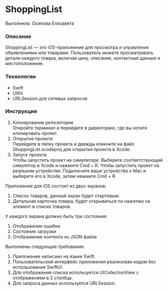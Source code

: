 # ShoppingList

Выполнила: Осипова Елизавета 

### Описание
ShoppingList — это iOS-приложение для просмотра и управления объявлениями или товарами. Пользователь можете просматривать детали каждого товара, включая цену, описание, контактные данные и местоположение.

### Технологии
* Swift
* UIKit
* URLSession для сетевых запросов

### Инструкция
1) Клонирование репозитория
<br> Откройте терминал и перейдите в директорию, где вы хотите клонировать проект.
2) Открытие проекта
<br> Перейдите в папку проекта и дважды кликните на файл ShoppingList.xcodeproj для открытия проекта в Xcode.
3) Запуск проекта
<br> Чтобы запустить проект на симуляторе: Выберите соответствующий симулятор в Xcode и нажмите Cmd + R.
Чтобы запустить проект на реальном устройстве: Подключите ваше устройство к Mac и выберите его в Xcode, затем нажмите Cmd + R.

Приложение для iOS состоит из двух экранов:
1) Список товаров, данный экран будет стартовым.
2) Детальная карточка товара, будет открываться по нажатию на элемент в списке товаров.

У каждого экрана должно быть три состояния:
1) Отображение ошибки
2) Состояние загрузки
3) Отображение контента из JSON файла

Выполнены следующие требования:
1) Приложение написано на языке Swift.
2) Пользовательский интерфейс приложения реализован кодом без использования SwiftUI.
3) Для отображения списка используется UICollectionView с отображением в 2 столбца.
4) Для запроса данных используется URLSession.

